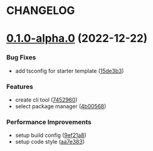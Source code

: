 # CHANGELOG

# [0.1.0-alpha.0](https://github.com/jwcjs/create-jwc/compare/7452960e7fb8bbd1fcb0f8a6815791710bf3755b...v0.1.0-alpha.0) (2022-12-22)


### Bug Fixes

* add tsconfig for starter template ([15de3b3](https://github.com/jwcjs/create-jwc/commit/15de3b32f1b08520a2a6a54025bbb37b7dc8415f))


### Features

* create cli tool ([7452960](https://github.com/jwcjs/create-jwc/commit/7452960e7fb8bbd1fcb0f8a6815791710bf3755b))
* select package manager ([4b00568](https://github.com/jwcjs/create-jwc/commit/4b0056846ed9abe8f0ceedc68ab681d16cc6dcda))


### Performance Improvements

* setup build config ([9ef21a8](https://github.com/jwcjs/create-jwc/commit/9ef21a8e8b90a553b79b1c1fac13170a6f0e160d))
* setup code style ([aa7e383](https://github.com/jwcjs/create-jwc/commit/aa7e38314aafe1396ec6fa4eb3e16645541a3260))



